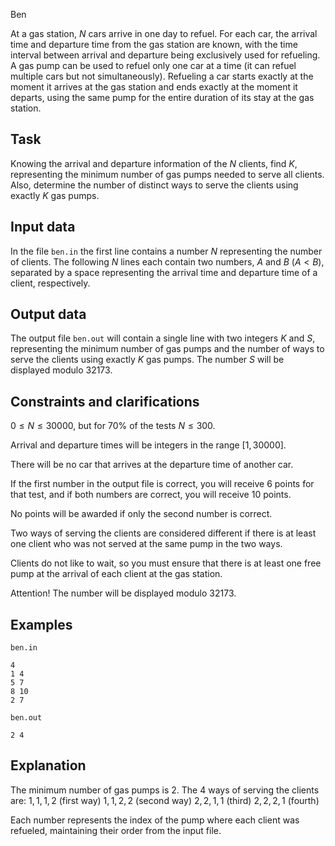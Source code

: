 Ben

At a gas station, $N$ cars arrive in one day to refuel. For each car, the arrival time and departure time from the gas station are known, with the time interval between arrival and departure being exclusively used for refueling. A gas pump can be used to refuel only one car at a time (it can refuel multiple cars but not simultaneously). Refueling a car starts exactly at the moment it arrives at the gas station and ends exactly at the moment it departs, using the same pump for the entire duration of its stay at the gas station.

## Task

Knowing the arrival and departure information of the $N$ clients, find $K$, representing the minimum number of gas pumps needed to serve all clients. Also, determine the number of distinct ways to serve the clients using exactly $K$ gas pumps.

## Input data

In the file `ben.in` the first line contains a number $N$ representing the number of clients. The following $N$ lines each contain two numbers, $A$ and $B$ ($A < B$), separated by a space representing the arrival time and departure time of a client, respectively.

## Output data

The output file `ben.out` will contain a single line with two integers $K$ and $S$, representing the minimum number of gas pumps and the number of ways to serve the clients using exactly $K$ gas pumps. The number $S$ will be displayed modulo $32173$.

## Constraints and clarifications

$0 \leq N \leq 30000$, 
but for $70 \%$ of the tests $N \leq 300$.

Arrival and departure times will be integers in the range $[1, 30000]$.

There will be no car that arrives at the departure time of another car.

If the first number in the output file is correct, you will receive $6$ points for that test, and if both numbers are correct, you will receive $10$ points.

No points will be awarded if only the second number is correct.

Two ways of serving the clients are considered different if there is at least one client who was not served at the same pump in the two ways.

Clients do not like to wait, so you must ensure that there is at least one free pump at the arrival of each client at the gas station.

Attention! The number will be displayed modulo $32173$.

## Examples

`ben.in`
```
4
1 4
5 7
8 10
2 7
```

`ben.out`
```
2 4
```

## Explanation

The minimum number of gas pumps is $2$. The $4$ ways of serving the clients are: $1, 1, 1, 2$ (first way) $1, 1, 2, 2$ (second way) $2, 2, 1, 1$ (third) $2, 2, 2, 1$ (fourth)

Each number represents the index of the pump where each client was refueled, maintaining their order from the input file.